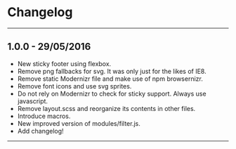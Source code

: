 # Changelog

---

## 1.0.0 - 29/05/2016

- New sticky footer using flexbox.
- Remove png fallbacks for svg. It was only just for the likes of IE8.
- Remove static Modernizr file and make use of npm browsernizr.
- Remove font icons and use svg sprites.
- Do not rely on Modernizr to check for sticky support. Always use javascript.
- Remove layout.scss and reorganize its contents in other files.
- Introduce macros.
- New improved version of modules/filter.js.
- Add changelog!

---
